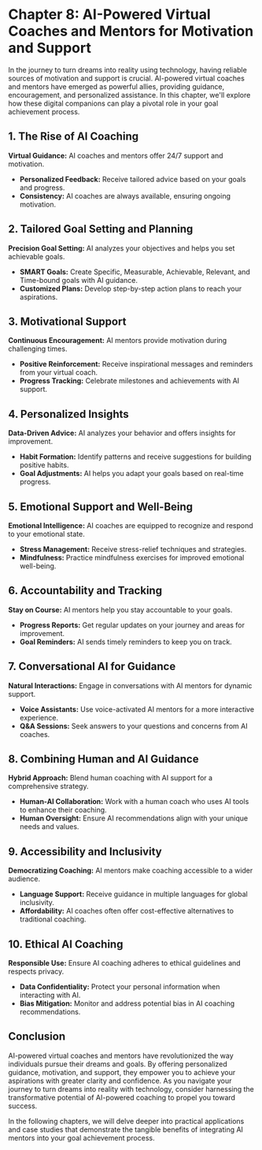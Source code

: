 Chapter 8: AI-Powered Virtual Coaches and Mentors for Motivation and Support
============================================================================

In the journey to turn dreams into reality using technology, having reliable sources of motivation and support is crucial. AI-powered virtual coaches and mentors have emerged as powerful allies, providing guidance, encouragement, and personalized assistance. In this chapter, we'll explore how these digital companions can play a pivotal role in your goal achievement process.

**1. The Rise of AI Coaching**
------------------------------

**Virtual Guidance:** AI coaches and mentors offer 24/7 support and motivation.

* **Personalized Feedback:** Receive tailored advice based on your goals and progress.
* **Consistency:** AI coaches are always available, ensuring ongoing motivation.

**2. Tailored Goal Setting and Planning**
-----------------------------------------

**Precision Goal Setting:** AI analyzes your objectives and helps you set achievable goals.

* **SMART Goals:** Create Specific, Measurable, Achievable, Relevant, and Time-bound goals with AI guidance.
* **Customized Plans:** Develop step-by-step action plans to reach your aspirations.

**3. Motivational Support**
---------------------------

**Continuous Encouragement:** AI mentors provide motivation during challenging times.

* **Positive Reinforcement:** Receive inspirational messages and reminders from your virtual coach.
* **Progress Tracking:** Celebrate milestones and achievements with AI support.

**4. Personalized Insights**
----------------------------

**Data-Driven Advice:** AI analyzes your behavior and offers insights for improvement.

* **Habit Formation:** Identify patterns and receive suggestions for building positive habits.
* **Goal Adjustments:** AI helps you adapt your goals based on real-time progress.

**5. Emotional Support and Well-Being**
---------------------------------------

**Emotional Intelligence:** AI coaches are equipped to recognize and respond to your emotional state.

* **Stress Management:** Receive stress-relief techniques and strategies.
* **Mindfulness:** Practice mindfulness exercises for improved emotional well-being.

**6. Accountability and Tracking**
----------------------------------

**Stay on Course:** AI mentors help you stay accountable to your goals.

* **Progress Reports:** Get regular updates on your journey and areas for improvement.
* **Goal Reminders:** AI sends timely reminders to keep you on track.

**7. Conversational AI for Guidance**
-------------------------------------

**Natural Interactions:** Engage in conversations with AI mentors for dynamic support.

* **Voice Assistants:** Use voice-activated AI mentors for a more interactive experience.
* **Q\&A Sessions:** Seek answers to your questions and concerns from AI coaches.

**8. Combining Human and AI Guidance**
--------------------------------------

**Hybrid Approach:** Blend human coaching with AI support for a comprehensive strategy.

* **Human-AI Collaboration:** Work with a human coach who uses AI tools to enhance their coaching.
* **Human Oversight:** Ensure AI recommendations align with your unique needs and values.

**9. Accessibility and Inclusivity**
------------------------------------

**Democratizing Coaching:** AI mentors make coaching accessible to a wider audience.

* **Language Support:** Receive guidance in multiple languages for global inclusivity.
* **Affordability:** AI coaches often offer cost-effective alternatives to traditional coaching.

**10. Ethical AI Coaching**
---------------------------

**Responsible Use:** Ensure AI coaching adheres to ethical guidelines and respects privacy.

* **Data Confidentiality:** Protect your personal information when interacting with AI.
* **Bias Mitigation:** Monitor and address potential bias in AI coaching recommendations.

**Conclusion**
--------------

AI-powered virtual coaches and mentors have revolutionized the way individuals pursue their dreams and goals. By offering personalized guidance, motivation, and support, they empower you to achieve your aspirations with greater clarity and confidence. As you navigate your journey to turn dreams into reality with technology, consider harnessing the transformative potential of AI-powered coaching to propel you toward success.

In the following chapters, we will delve deeper into practical applications and case studies that demonstrate the tangible benefits of integrating AI mentors into your goal achievement process.
